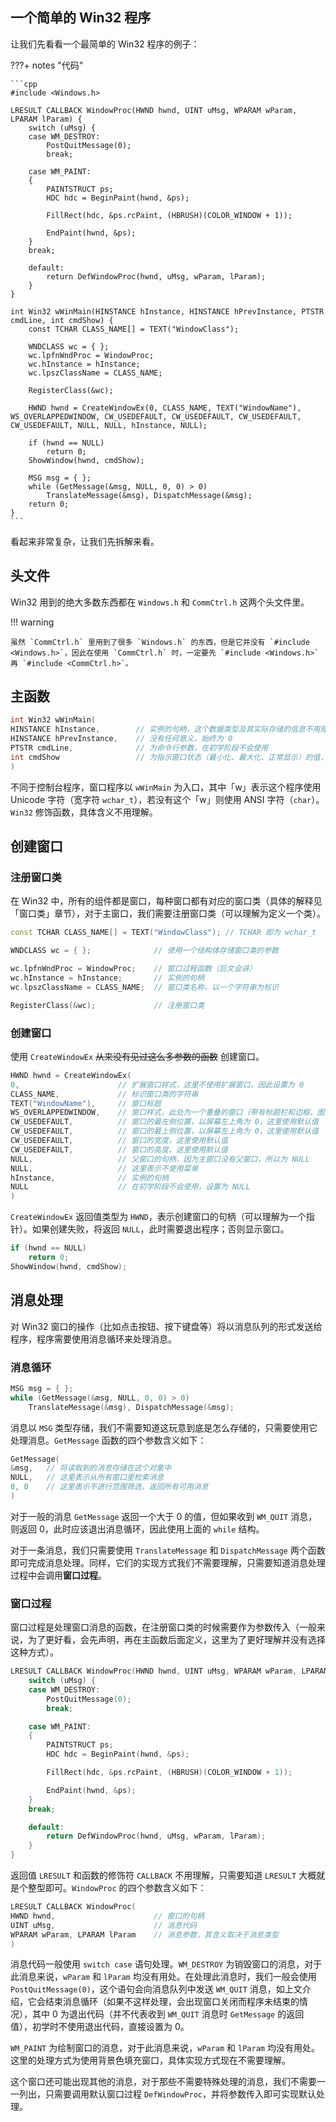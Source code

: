 ## 一个简单的 Win32 程序

让我们先看看一个最简单的 Win32 程序的例子：

???+ notes "代码"

	```cpp
	#include <Windows.h>

	LRESULT CALLBACK WindowProc(HWND hwnd, UINT uMsg, WPARAM wParam, LPARAM lParam) {
		switch (uMsg) {
		case WM_DESTROY:
			PostQuitMessage(0);
			break;

		case WM_PAINT:
		{
			PAINTSTRUCT ps;
			HDC hdc = BeginPaint(hwnd, &ps);

			FillRect(hdc, &ps.rcPaint, (HBRUSH)(COLOR_WINDOW + 1));

			EndPaint(hwnd, &ps);
		}
		break;

		default:
			return DefWindowProc(hwnd, uMsg, wParam, lParam);
		}
	}

	int Win32 wWinMain(HINSTANCE hInstance, HINSTANCE hPrevInstance, PTSTR cmdLine, int cmdShow) {
		const TCHAR CLASS_NAME[] = TEXT("WindowClass");

		WNDCLASS wc = { };
		wc.lpfnWndProc = WindowProc;
		wc.hInstance = hInstance;
		wc.lpszClassName = CLASS_NAME;

		RegisterClass(&wc);

		HWND hwnd = CreateWindowEx(0, CLASS_NAME, TEXT("WindowName"), WS_OVERLAPPEDWINDOW, CW_USEDEFAULT, CW_USEDEFAULT, CW_USEDEFAULT, CW_USEDEFAULT, NULL, NULL, hInstance, NULL);

		if (hwnd == NULL)
			return 0;
		ShowWindow(hwnd, cmdShow);

		MSG msg = { };
		while (GetMessage(&msg, NULL, 0, 0) > 0)
			TranslateMessage(&msg), DispatchMessage(&msg);
		return 0;
	}
	```

看起来非常复杂，让我们先拆解来看。

## 头文件

Win32 用到的绝大多数东西都在 `Windows.h` 和 `CommCtrl.h` 这两个头文件里。

!!! warning

    虽然 `CommCtrl.h` 里用到了很多 `Windows.h` 的东西，但是它并没有 `#include <Windows.h>`，因此在使用 `CommCtrl.h` 时，一定要先 `#include <Windows.h>` 再 `#include <CommCtrl.h>`。

## 主函数

```cpp
int Win32 wWinMain(
HINSTANCE hInstance,		// 实例的句柄，这个数据类型及其实际存储的信息不用理解，只需要直接使用这个值
HINSTANCE hPrevInstance,    // 没有任何意义，始终为 0
PTSTR cmdLine,              // 为命令行参数，在初学阶段不会使用
int cmdShow                 // 为指示窗口状态（最小化、最大化、正常显示）的值，其具体值我们不用理解
)
```

不同于控制台程序，窗口程序以 `wWinMain` 为入口，其中「w」表示这个程序使用 Unicode 字符（宽字符 `wchar_t`），若没有这个「w」则使用 ANSI 字符（`char`）。`Win32` 修饰函数，具体含义不用理解。

## 创建窗口

### 注册窗口类

在 Win32 中，所有的组件都是窗口，每种窗口都有对应的窗口类（具体的解释见「窗口类」章节），对于主窗口，我们需要注册窗口类（可以理解为定义一个类）。

```cpp
const TCHAR CLASS_NAME[] = TEXT("WindowClass");	// TCHAR 即为 wchar_t

WNDCLASS wc = { };              // 使用一个结构体存储窗口类的参数

wc.lpfnWndProc = WindowProc;    // 窗口过程函数（后文会讲）
wc.hInstance = hInstance;       // 实例的句柄
wc.lpszClassName = CLASS_NAME;  // 窗口类名称，以一个字符串为标识

RegisterClass(&wc);             // 注册窗口类
```

### 创建窗口

使用 `CreateWindowEx` ~~从来没有见过这么多参数的函数~~ 创建窗口。

```cpp
HWND hwnd = CreateWindowEx(
0,						// 扩展窗口样式，这里不使用扩展窗口，因此设置为 0
CLASS_NAME,             // 标识窗口类的字符串
TEXT("WindowName"),     // 窗口标题
WS_OVERLAPPEDWINDOW,    // 窗口样式，此处为一个重叠的窗口（带有标题栏和边框、图标、最小化、最大化、退出按钮，可调整大小的窗口）
CW_USEDEFAULT,          // 窗口的最左侧位置，以屏幕左上角为 0，这里使用默认值
CW_USEDEFAULT,          // 窗口的最上侧位置，以屏幕左上角为 0，这里使用默认值
CW_USEDEFAULT,          // 窗口的宽度，这里使用默认值
CW_USEDEFAULT,          // 窗口的高度，这里使用默认值
NULL,                   // 父窗口的句柄，因为主窗口没有父窗口，所以为 NULL
NULL,                   // 这里表示不使用菜单
hInstance,              // 实例的句柄
NULL                    // 在初学阶段不会使用，设置为 NULL
)
```

`CreateWindowEx` 返回值类型为 `HWND`，表示创建窗口的句柄（可以理解为一个指针）。如果创建失败，将返回 `NULL`，此时需要退出程序；否则显示窗口。

```cpp
if (hwnd == NULL)
	return 0;
ShowWindow(hwnd, cmdShow);
```

## 消息处理

对 Win32 窗口的操作（比如点击按钮、按下键盘等）将以消息队列的形式发送给程序，程序需要使用消息循环来处理消息。

### 消息循环

```cpp
MSG msg = { };
while (GetMessage(&msg, NULL, 0, 0) > 0)
	TranslateMessage(&msg), DispatchMessage(&msg);
```

消息以 `MSG` 类型存储，我们不需要知道这玩意到底是怎么存储的，只需要使用它处理消息。`GetMessage` 函数的四个参数含义如下：

```cpp
GetMessage(
&msg,	// 将读取到的消息存储在这个对象中
NULL,   // 这里表示从所有窗口里检索消息
0, 0    // 这里表示不进行范围筛选，返回所有可用消息
)
```

对于一般的消息 `GetMessage` 返回一个大于 $0$ 的值，但如果收到 `WM_QUIT` 消息，则返回 $0$，此时应该退出消息循环，因此使用上面的 `while` 结构。

对于一条消息，我们只需要使用 `TranslateMessage` 和 `DispatchMessage` 两个函数即可完成消息处理。同样，它们的实现方式我们不需要理解，只需要知道消息处理过程中会调用**窗口过程**。

### 窗口过程

窗口过程是处理窗口消息的函数，在注册窗口类的时候需要作为参数传入（一般来说，为了更好看，会先声明，再在主函数后面定义，这里为了更好理解并没有选择这种方式）。

```cpp
LRESULT CALLBACK WindowProc(HWND hwnd, UINT uMsg, WPARAM wParam, LPARAM lParam) {
	switch (uMsg) {
	case WM_DESTROY:
		PostQuitMessage(0);
		break;

	case WM_PAINT:
	{
		PAINTSTRUCT ps;
		HDC hdc = BeginPaint(hwnd, &ps);

		FillRect(hdc, &ps.rcPaint, (HBRUSH)(COLOR_WINDOW + 1));

		EndPaint(hwnd, &ps);
	}
	break;

	default:
		return DefWindowProc(hwnd, uMsg, wParam, lParam);
	}
}
```

返回值 `LRESULT` 和函数的修饰符 `CALLBACK` 不用理解，只需要知道 `LRESULT` 大概就是个整型即可。`WindowProc` 的四个参数含义如下：

```cpp
LRESULT CALLBACK WindowProc(
HWND hwnd,  					// 窗口的句柄
UINT uMsg,                      // 消息代码
WPARAM wParam, LPARAM lParam	// 消息参数，其含义取决于消息类型
)
```

消息代码一般使用 `switch case` 语句处理。`WM_DESTROY` 为销毁窗口的消息，对于此消息来说，`wParam` 和 `lParam` 均没有用处。在处理此消息时，我们一般会使用 `PostQuitMessage(0)`，这个语句会向消息队列中发送 `WM_QUIT` 消息，如上文介绍，它会结束消息循环（如果不这样处理，会出现窗口关闭而程序未结束的情况），其中 $0$ 为退出代码（并不代表收到 `WM_QUIT` 消息时 `GetMessage` 的返回值），初学时不使用退出代码，直接设置为 $0$。

`WM_PAINT` 为绘制窗口的消息，对于此消息来说，`wParam` 和 `lParam` 均没有用处。这里的处理方式为使用背景色填充窗口，具体实现方式现在不需要理解。

这个窗口还可能出现其他的消息，对于那些不需要特殊处理的消息，我们不需要一一列出，只需要调用默认窗口过程 `DefWindowProc`，并将参数传入即可实现默认处理。